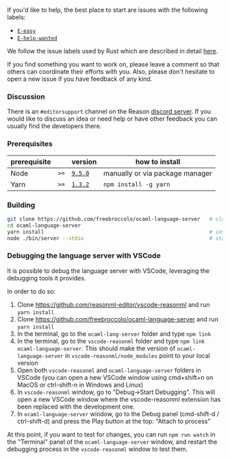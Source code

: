 If you'd like to help, the best place to start are issues with the following labels:

* [`E-easy`](https://github.com/freebroccolo/ocaml-language-server/issues?q=is%3Aissue+is%3Aopen+label%3AE-easy)
* [`E-help-wanted`](https://github.com/freebroccolo/ocaml-language-server/issues?q=is%3Aissue+is%3Aopen+label%3AE-help-wanted)

We follow the issue labels used by Rust which are described in detail
[here](https://github.com/rust-lang/rust/blob/master/CONTRIBUTING.md#issue-triage).

If you find something you want to work on, please leave a comment so that others
can coordinate their efforts with you. Also, please don't hesitate to open a new
issue if you have feedback of any kind.

### Discussion

There is an `#editorsupport` channel on the Reason [discord
server](https://discord.gg/reasonml). If you would like to discuss an idea or
need help or have other feedback you can usually find the developers there.

### Prerequisites

| prerequisite |      | version                                                        | how to install                  |
| ------------ | ---- | :------------------------------------------------------------- | ------------------------------- |
| Node         | `>=` | [`9.5.0`](https://github.com/nodejs/node/releases/tag/v9.5.0)  | manually or via package manager |
| Yarn         | `>=` | [`1.3.2`](https://github.com/yarnpkg/yarn/releases/tag/v1.3.2) | `npm install -g yarn`           |

### Building

```sh
git clone https://github.com/freebroccolo/ocaml-language-server   # clone the repository
cd ocaml-language-server
yarn install                                                      # install dependencies
node ./bin/server --stdio                                         # start the server (optional)
```

### Debugging the language server with VSCode

It is possible to debug the language server with VSCode, leveraging the debugging tools it provides.

In order to do so:

1. Clone https://github.com/reasonml-editor/vscode-reasonml and run `yarn install`
1. Clone https://github.com/freebroccolo/ocaml-language-server and run `yarn install`
1. In the terminal, go to the `ocaml-lang-server` folder and type `npm link`
1. In the terminal, go to the `vscode-reasonml` folder and type `npm link ocaml-language-server`. This should make the version of `ocaml-language-server` in  `vscode-reasonml/node_modules` point to your local version
1. Open both `vscode-reasonml` and `ocaml-language-server` folders in VSCode (you can open a new VSCode window using cmd+shift+n on MacOS or ctrl-shift-n in Windows and Linux)
1. In `vscode-reasonml` window, go to "Debug->Start Debugging". This will open a new VSCode window where the vscode-reasonml extension has been replaced with the development one.
1. In `ocaml-language-server` window, go to the Debug panel (cmd-shift-d / ctrl-shift-d) and press the Play button at the top: "Attach to process"

At this point, if you want to test for changes, you can run `npm run watch` in the "Terminal" panel of the `ocaml-language-server` window, and restart the debugging process in the `vscode-reasonml` window to test them.
